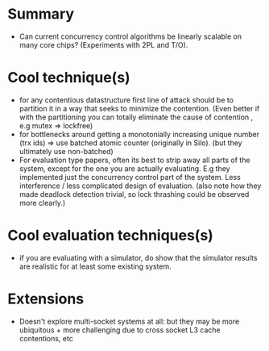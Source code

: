 # Summary
- Can current concurrency control algorithms be linearly scalable on many core chips? (Experiments with 2PL and T/O).

# Cool technique(s)
- for any contentious datastructure first line of attack should be to partition it in a way that seeks to minimize the contention. (Even better if with the partitioning you can totally eliminate the cause of contention , e.g mutex => lockfree)
- for bottlenecks around getting a monotonially increasing unique number (trx ids) => use batched atomic counter (originally in Silo). (but they ultimately use non-batched)
- For evaluation type papers, often its best to strip away all parts of the system, except for the one you are actually evaluating. E.g they implemented just the concurrency control part of the system. Less interference / less complicated design of evaluation.
(also note how they made deadlock detection trivial, so lock thrashing could be observed more clearly.)

# Cool evaluation techniques(s)
- if you are evaluating with a simulator, do show that the simulator results are realistic for at least some existing system.

# Extensions
- Doesn't explore multi-socket systems at all: but they may be more ubiquitous + more challenging due to cross socket L3 cache contentions, etc
